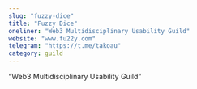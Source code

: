 ```yaml
---
slug: "fuzzy-dice"
title: "Fuzzy Dice"
oneliner: "Web3 Multidisciplinary Usability Guild"
website: "www.fu22y.com"
telegram: "https://t.me/takoau"
category: guild
---
```


“Web3 Multidisciplinary Usability Guild”

